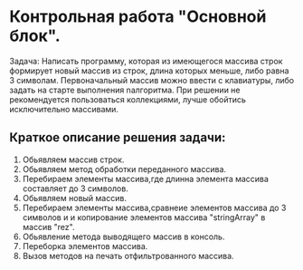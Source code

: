 # Контрольная работа "Основной блок".

 Задача: Написать программу, которая из имеющегося массива строк формирует новый массив из строк, длина которых меньше, либо равна 3 символам. Первоначальный массив можно ввести с клавиатуры, либо задать на старте выполнения nалгоритма. При решении не рекомендуется пользоваться коллекциями, лучше обойтись исключительно массивами.


## Краткое описание решения задачи: 

1. Обьявляем массив строк.
2. Обьявляем метод обработки переданного массива.
3. Перебираем элементы массива,где длинна элемента массива составляет до 3 символов.
4. Обьявляем новый массив.
5. Перебираем элементы массива,сравнеие элементов массива до 3 символов и
и копирование элементов массива "stringArray" в массив "rez".
6. Обьявление метода выводящего массив в консоль.
7. Переборка элементов массива.
8. Вызов методов на печать отфильтрованного массива.